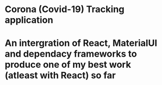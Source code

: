 <h1>Corona (Covid-19) Tracking application</h1>

<h1>An intergration of React, MaterialUI and dependacy frameworks to produce one of my best work (atleast with React)  so far</h>
